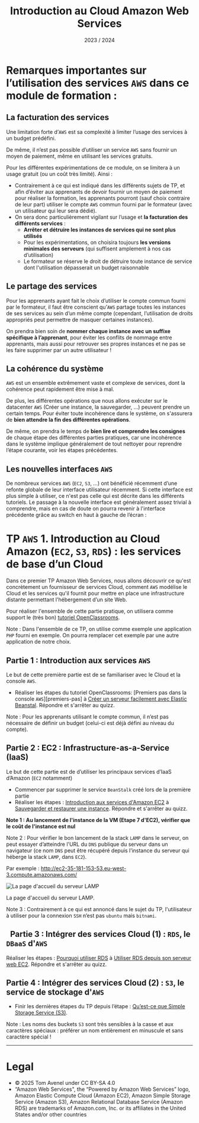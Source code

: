 ﻿---
title: Introduction au Cloud Amazon Web Services
date: 2023 / 2024
---

# Remarques importantes sur l’utilisation des services `AWS` dans ce module de formation :

## La facturation des services

Une limitation forte d’`AWS` est sa complexité à limiter l’usage des services à un budget prédéfini.

De même, il n’est pas possible d’utiliser un service `AWS` sans fournir un moyen de paiement, même en utilisant les services gratuits.

Pour les différentes expérimentations de ce module, on se limitera à un usage gratuit (ou un coût très limité). Ainsi :

- Contrairement à ce qui est indiqué dans les différents sujets de TP, et afin d’éviter aux apprenants de devoir fournir un moyen de paiement pour réaliser la formation, les apprenants pourront (sauf choix contraire de leur part) utiliser le compte `AWS` commun fourni par le formateur (avec un utilisateur qui leur sera dédié).
- On sera donc particulièrement vigilant sur l’usage et **la facturation des différents services** :
  + **Arrêter et détruire les instances de services qui ne sont plus utilisés**
  + Pour les expérimentations, on choisira toujours **les versions minimales des serveurs** (qui suffisent amplement à nos cas d’utilisation)
  + Le formateur se réserve le droit de détruire toute instance de service dont l'utilisation dépasserait un budget raisonnable

## Le partage des services

Pour les apprenants ayant fait le choix d’utiliser le compte commun fourni par le formateur, il faut être conscient qu’`AWS` partage toutes les instances de ses services au sein d’un même compte (cependant, l’utilisation de droits appropriés peut permettre de masquer certaines instances).

On prendra bien soin de **nommer chaque instance avec un suffixe spécifique à l’apprenant**, pour éviter les conflits de nommage entre apprenants, mais aussi pour retrouver ses propres instances et ne pas se les faire supprimer par un autre utilisateur !

## La cohérence du système

`AWS` est un ensemble extrêmement vaste et complexe de services, dont la cohérence peut rapidement être mise à mal.

De plus, les différentes opérations que nous allons exécuter sur le datacenter `AWS` (Créer une instance, la sauvegarder, ...) peuvent prendre un certain temps. Pour éviter toute incohérence dans le système, on s'assurera de **bien attendre la fin des différentes opérations**.

De même, on prendra le temps de **bien lire et comprendre les consignes** de chaque étape des différentes parties pratiques, car une incohérence dans le système implique généralement de tout nettoyer pour reprendre l’étape courante, voir les étapes précédentes.

## Les nouvelles interfaces `AWS`

De nombreux services `AWS` (`EC2`, `S3`, …) ont bénéficié récemment d’une refonte globale de leur interface utilisateur récemment. Si cette interface est plus simple à utiliser, ce n'est pas celle qui est décrite dans les différents tutoriels. Le passage à la nouvelle interface est généralement assez trivial à comprendre, mais en cas de doute on pourra revenir à l'interface précédente grâce au switch en haut à gauche de l’écran :

# TP `AWS` 1. Introduction au Cloud Amazon (`EC2`, `S3`, `RDS`) : les services de base d’un Cloud

Dans ce premier TP Amazon Web Services, nous allons découvrir ce qu'est concrètement un fournisseur de services Cloud, comment `AWS` modélise le Cloud et les services qu'il fournit pour mettre en place une infrastructure distante permettant l'hébergement d’un site Web.

Pour réaliser l'ensemble de cette partie pratique, on utilisera comme support le (très bon) [tutoriel OpenClassrooms][intro-aws].

Note : Dans l'ensemble de ce TP, on utilise comme exemple une application `PHP` fourni en exemple. On pourra remplacer cet exemple par une autre application de notre choix.

## Partie 1 :  Introduction aux services `AWS`

Le but de cette première partie est de se familiariser avec le Cloud et la console `AWS`.

- Réaliser les étapes du tutoriel OpenClassrooms: [Premiers pas dans la console `AWS`][premiers-pas] à [Créer un serveur facilement avec Elastic Beanstal][beanstal-quizz]. Répondre et s'arrêter au quizz.

Note : Pour les apprenants utilisant le compte commun, il n’est pas nécessaire de définir un budget (celui-ci est déjà défini au niveau du compte).

## Partie 2 :  EC2 : Infrastructure-as-a-Service (IaaS)

Le but de cette partie est de d’utiliser les principaux services d’IaaS d’Amazon (`EC2` notamment)

- Commencer par supprimer le service `BeanStalk` créé lors de la première partie
- Réaliser les étapes : [Introduction aux services d'Amazon EC2](https://openclassrooms.com/fr/courses/4810836-decouvrez-le-cloud-avec-amazon-web-services/4871326-introduction-aux-services-damazon-ec2) à [Sauvegarder et restaurer une instance](https://openclassrooms.com/fr/courses/4810836-decouvrez-le-cloud-avec-amazon-web-services/exercises/2269). Répondre et s'arrêter au quizz.

**Note 1 : Au lancement de l'instance de la VM (Etape 7 d'EC2), vérifier que le coût de l'instance est nul**

Note 2 : Pour vérifier le bon lancement de la stack `LAMP` dans le serveur, on peut essayer d’atteindre l'URL du `DNS` publique du serveur dans un navigateur (ce nom `DNS` peut être récupéré depuis l’instance du serveur qui héberge la stack `LAMP`, dans `EC2`).

Par exemple : <http://ec2-35-181-153-53.eu-west-3.compute.amazonaws.com/>

![La page d'accueil du serveur LAMP](@assets/apps/lamp.png)

<div class="caption">La page d'accueil du serveur LAMP.</div>

Note 3 : Contrairement à ce qui est annoncé dans le sujet du TP, l'utilisateur à utiliser pour la connexion `SSH` n’est pas `ubuntu` mais `bitnami`.

## ` `Partie 3 : Intégrer des services Cloud (1) : `RDS`, le `DBaaS` d'`AWS`

Réaliser les étapes : [Pourquoi utiliser RDS](https://openclassrooms.com/fr/courses/4810836-decouvrez-le-cloud-avec-amazon-web-services/5017546-pourquoi-utiliser-rds) à [Utiliser RDS depuis son serveur web EC2](https://openclassrooms.com/fr/courses/4810836-decouvrez-le-cloud-avec-amazon-web-services/exercises/2272). Répondre et s'arrêter au quizz.


## Partie 4 : Intégrer des services Cloud (2) : `S3`, le service de stockage d'`AWS`

- Finir les dernières étapes du TP depuis l’étape : [Qu’est-ce que Simple Storage Service (S3)](https://openclassrooms.com/fr/courses/4810836-decouvrez-le-cloud-avec-amazon-web-services/5038626-quest-ce-que-simple-storage-service-s3).

Note : Les noms des buckets `S3` sont très sensibles à la casse et aux caractères spéciaux : préférer un nom entièrement en minuscule et sans caractère spécial !

[intro-aws]: https://openclassrooms.com/fr/courses/4810836-decouvrez-le-cloud-avec-amazon-web-services/4819941-premiers-pas-dans-la-console-aws
[premier-pas]: http://ttps://openclassrooms.com/fr/courses/4810836-decouvrez-le-cloud-avec-amazon-web-services/4819941-premiers-pas-dans-la-console-aws
[beanstal-quizz]: https://openclassrooms.com/fr/courses/4810836-decouvrez-le-cloud-avec-amazon-web-services/exercises/2087

---

# Legal

- © 2025 Tom Avenel under CC  BY-SA 4.0
- “Amazon Web Services", the “Powered by Amazon Web Services” logo, Amazon Elastic Compute Cloud (Amazon EC2), Amazon Simple Storage Service (Amazon S3), Amazon Relational Database Service (Amazon RDS) are trademarks of Amazon.com, Inc. or its affiliates in the United States and/or other countries
